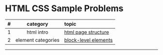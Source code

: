 # HTML CSS Sample Problems

#|category|topic
:-:|:-:|:--
1|html intro|[html page structure](./html/intro/page-structure/README.md)
2|element categories|[block-level elements](./html/element-categories/block-level/README.md)
<hr/>
